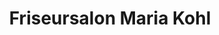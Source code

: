 ---
title: "Friseursalon Maria Kohl"
url: /lauf-a-d-pegnitz/friseursalon-maria-kohl/
shop: Friseur
---